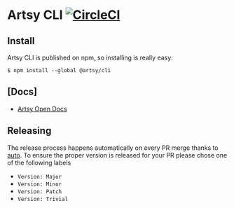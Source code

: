 # Artsy CLI [![CircleCI][badge]][circleci]

[badge]: https://circleci.com/gh/artsy/artsy-cli.svg?style=svg
[circleci]: https://circleci.com/gh/artsy/artsy-cli

## Install

Artsy CLI is published on npm, so installing is really easy:

```
$ npm install --global @artsy/cli
```

## [Docs]

- [Artsy Open Docs](docs/open.md)

## Releasing

The release process happens automatically on every PR merge thanks to [auto](https://github.com/intuit/auto). To ensure
the proper version is released for your PR please chose one of the following labels

- `Version: Major`
- `Version: Minor`
- `Version: Patch`
- `Version: Trivial`
